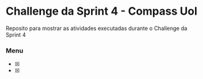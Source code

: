# Challenge da Sprint 4 - Compass Uol

<p>Reposito para mostrar as atividades executadas durante o Challenge da Sprint 4</p>

### Menu

- [x]
- [x]